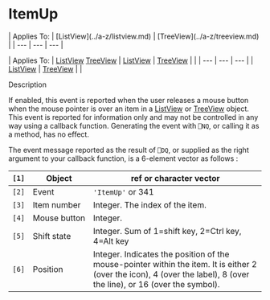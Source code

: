 




<h1 class="heading"><span class="name">ItemUp</span></h1>
| Applies To: | [ListView](../a-z/listview.md) | [TreeView](../a-z/treeview.md) |
| --- | --- | ---  |

| Applies To: | [ListView](../a-z/listview.md) [TreeView](../a-z/treeview.md) | [ListView](../a-z/listview.md) | [TreeView](../a-z/treeview.md) |  |
| --- | --- | ---  |
| [ListView](../a-z/listview.md) | [TreeView](../a-z/treeview.md) |  |


Description


If enabled, this event is reported when the user releases a mouse button when the mouse pointer is over an item in a [ListView](../a-z/listview.md) or [TreeView](../a-z/treeview.md) object. This event is reported for information only and may not be controlled in any way using a callback function. Generating the event with `⎕NQ`, or calling it as a method, has no effect.


The event message reported as the result of `⎕DQ`, or supplied as the right argument to your callback function, is a 6-element vector as follows :

| `[1]` | Object | ref or character vector |
| --- | --- | ---  |
| `[2]` | Event | `'ItemUp'` or 341 |
| `[3]` | Item number | Integer. The index of the item. |
| `[4]` | Mouse button | Integer. |
| `[5]` | Shift state | Integer. Sum of 1=shift key, 2=Ctrl key, 4=Alt key |
| `[6]` | Position | Integer. Indicates the position of the mouse-pointer within the item. It is either 2 (over the icon), 4 (over the label), 8 (over the line), or 16 (over the symbol). |



